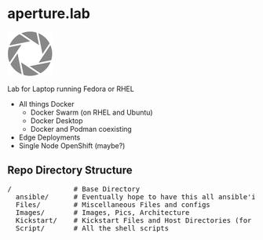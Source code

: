 # aperture.lab

![ApertureLabs](Images/aperture_science_logo.png)
 
Lab for Laptop running Fedora or RHEL 
* All things Docker
  * Docker Swarm (on RHEL and Ubuntu)
  * Docker Desktop
  * Docker and Podman coexisting
* Edge Deployments
* Single Node OpenShift (maybe?)


## Repo Directory Structure
<pre>
/               # Base Directory  
  ansible/      # Eventually hope to have this all ansible'ized  
  Files/        # Miscellaneous Files and configs  
  Images/       # Images, Pics, Architecture  
  Kickstart/    # Kickstart Files and Host Directories (for Ubuntu)  
  Script/       # All the shell scripts  
</pre>
 


